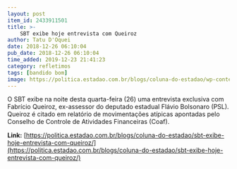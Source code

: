 ```yaml
---
layout: post
item_id: 2433911501
title: >-
    SBT exibe hoje entrevista com Queiroz
author: Tatu D'Oquei
date: 2018-12-26 06:10:04
pub_date: 2018-12-26 06:10:04
time_added: 2019-12-23 21:41:23
category: refletimos
tags: [bandido bom]
image: https://politica.estadao.com.br/blogs/coluna-do-estadao/wp-content/uploads/sites/352/2018/09/FLAVIO-BOLSONARO-11.jpg
---
```


O SBT exibe na noite desta quarta-feira (26) uma entrevista exclusiva com Fabrício Queiroz, ex-assessor do deputado estadual Flávio Bolsonaro (PSL). Queiroz é citado em relatório de movimentações atípicas apontadas pelo Conselho de Controle de Atividades Financeiras (Coaf).

**Link:** [https://politica.estadao.com.br/blogs/coluna-do-estadao/sbt-exibe-hoje-entrevista-com-queiroz/](https://politica.estadao.com.br/blogs/coluna-do-estadao/sbt-exibe-hoje-entrevista-com-queiroz/)

